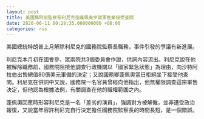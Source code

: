 ```yaml
---
layout: post
title: 美國務院前監察長利尼克指蓬佩奧拒就軍售案接受查問
date: 2020-06-11 00:28:35.000000000 +08:00
categories: rss
---
```


美國總統特朗普上月解除利尼克的國務院監察長職務，事件引發的爭議有新進展。

利尼克本月初在國會參、眾兩院共3個委員會作證，供詞內容流出。利尼克說在他被解除職務前，國務院阻撓他調查行政機關以「國家緊急狀態」為理由，向沙特阿拉伯出售總值80億美元軍備的決定；又說國務卿蓬佩奧當日拒絕坐下接受他查問。利尼克在供詞中又說，國務院一名官員曾經向他指出，他無權限調查這宗軍售決定，但他認為根據法例，有關調查在他的職權範圍之內。

蓬佩奧回應時形容利尼克是一名「差劣的演員」，強調對方被解僱，並非遭受政治報復，又說當年容許利尼克自行決定擔任國務院監察長的時間長短，是一個錯誤。
